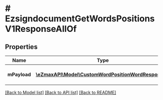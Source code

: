 # # EzsigndocumentGetWordsPositionsV1ResponseAllOf

## Properties

Name | Type | Description | Notes
------------ | ------------- | ------------- | -------------
**mPayload** | [**\eZmaxAPI\Model\CustomWordPositionWordResponse[]**](CustomWordPositionWordResponse.md) | Payload for the /1/object/ezsigndocument/{pkiEzsigndocumentID}/getWordsPositions API Request |

[[Back to Model list]](../../README.md#models) [[Back to API list]](../../README.md#endpoints) [[Back to README]](../../README.md)
